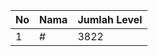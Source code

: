 | No | Nama            | Jumlah Level |
|----|-----------------|--------------|
| 1  | #    |    3822        |
